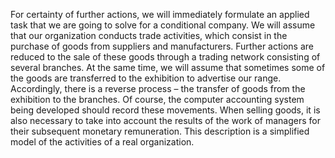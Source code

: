 
<p>For certainty of further actions, we will immediately formulate an applied task that we are going to solve for a conditional company. We will assume that our organization conducts trade activities, which consist in the purchase of goods from suppliers and manufacturers. Further actions are reduced to the sale of these goods through a trading network consisting of several branches. At the same time, we will assume that sometimes some of the goods are transferred to the exhibition to advertise our range. Accordingly, there is a reverse process – the transfer of goods from the exhibition to the branches. Of course, the computer accounting system being developed should record these movements. When selling goods, it is also necessary to take into account the results of the work of managers for their subsequent monetary remuneration. This description is a simplified model of the activities of a real organization.</p>
